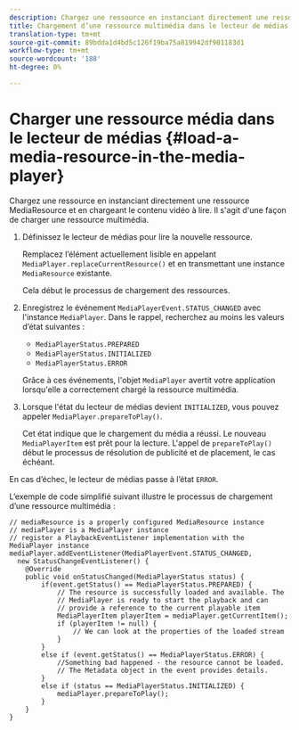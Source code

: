 ```yaml
---
description: Chargez une ressource en instanciant directement une ressource MediaResource et en chargeant le contenu vidéo à lire. Il s'agit d'une façon de charger une ressource multimédia.
title: Chargement d’une ressource multimédia dans le lecteur de médias
translation-type: tm+mt
source-git-commit: 89bdda1d4bd5c126f19ba75a819942df901183d1
workflow-type: tm+mt
source-wordcount: '188'
ht-degree: 0%

---
```



# Charger une ressource média dans le lecteur de médias {#load-a-media-resource-in-the-media-player}

Chargez une ressource en instanciant directement une ressource MediaResource et en chargeant le contenu vidéo à lire. Il s&#39;agit d&#39;une façon de charger une ressource multimédia.

1. Définissez le lecteur de médias pour lire la nouvelle ressource.

   Remplacez l’élément actuellement lisible en appelant `MediaPlayer.replaceCurrentResource()` et en transmettant une instance `MediaResource` existante.

   Cela début le processus de chargement des ressources.

1. Enregistrez le événement `MediaPlayerEvent.STATUS_CHANGED` avec l&#39;instance `MediaPlayer`. Dans le rappel, recherchez au moins les valeurs d’état suivantes :

   * `MediaPlayerStatus.PREPARED`
   * `MediaPlayerStatus.INITIALIZED`
   * `MediaPlayerStatus.ERROR`

   Grâce à ces événements, l&#39;objet `MediaPlayer` avertit votre application lorsqu&#39;elle a correctement chargé la ressource multimédia.
1. Lorsque l&#39;état du lecteur de médias devient `INITIALIZED`, vous pouvez appeler `MediaPlayer.prepareToPlay()`.

   Cet état indique que le chargement du média a réussi. Le nouveau `MediaPlayerItem` est prêt pour la lecture. L&#39;appel de `prepareToPlay()` début le processus de résolution de publicité et de placement, le cas échéant.

En cas d’échec, le lecteur de médias passe à l’état `ERROR`.

L’exemple de code simplifié suivant illustre le processus de chargement d’une ressource multimédia :

```java>
// mediaResource is a properly configured MediaResource instance 
// mediaPlayer is a MediaPlayer instance 
// register a PlaybackEventListener implementation with the MediaPlayer instance 
mediaPlayer.addEventListener(MediaPlayerEvent.STATUS_CHANGED,  
  new StatusChangeEventListener() { 
    @Override 
    public void onStatusChanged(MediaPlayerStatus status) { 
        if(event.getStatus() == MediaPlayerStatus.PREPARED) { 
            // The resource is successfully loaded and available. The  
            // MediaPlayer is ready to start the playback and can 
            // provide a reference to the current playable item 
            MediaPlayerItem playerItem = mediaPlayer.getCurrentItem(); 
            if (playerItem != null) { 
                // We can look at the properties of the loaded stream 
            } 
        } 
        else if (event.getStatus() == MediaPlayerStatus.ERROR) { 
            //Something bad happened - the resource cannot be loaded. 
            // The Metadata object in the event provides details. 
        } 
        else if (status == MediaPlayerStatus.INITIALIZED) { 
            mediaPlayer.prepareToPlay(); 
        } 
    } 
} 
```
